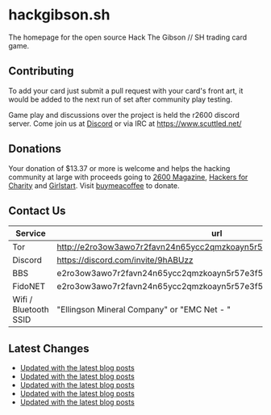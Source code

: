# hackgibson.sh
The homepage for the open source Hack The Gibson // SH trading card game.


## Contributing

To add your card just submit a pull request with your card's front art, it would be added to the next run of set after community play testing.

Game play and discussions over the project is held the r2600 discord server. Come join us at [Discord](https://discord.com/invite/9hABUzz) or via IRC at https://www.scuttled.net/


## Donations

Your donation of $13.37 or more is welcome and helps the hacking community at large with proceeds going to [2600 Magazine](https://2600.com/), [Hackers for Charity](https://hackersforcharity.org) and [Girlstart](https://girlstart.org).  Visit [buymeacoffee](https://www.buymeacoffee.com/hackgibson.sh) to donate.


## Contact Us

Service | url
-|-
Tor | http://e2ro3ow3awo7r2favn24n65ycc2qmzkoayn5r57e3f56nvjwdcgg32ad.onion
Discord | https://discord.com/invite/9hABUzz
BBS | e2ro3ow3awo7r2favn24n65ycc2qmzkoayn5r57e3f56nvjwdcgg32ad.onion:23
FidoNET | e2ro3ow3awo7r2favn24n65ycc2qmzkoayn5r57e3f56nvjwdcgg32ad.onion:24554
Wifi / Bluetooth SSID | "Ellingson Mineral Company" or "EMC Net - <fidonet address>"

## Latest Changes
<!-- BLOG-POST-LIST:START -->
- [Updated with the latest blog posts](https://github.com/DFW2600/hackgibson.sh/commit/4b38e0bf62ec83f111c8e26dba7277e6c2e71460)
- [Updated with the latest blog posts](https://github.com/DFW2600/hackgibson.sh/commit/37143b9d8fcce4f6dc097b84cf8fcfeb65ad5b19)
- [Updated with the latest blog posts](https://github.com/DFW2600/hackgibson.sh/commit/41e11e43e329febd9d0c63ac2813ac1b7f861892)
- [Updated with the latest blog posts](https://github.com/DFW2600/hackgibson.sh/commit/1dd2ed15d43d92b8408c690a58d4b6c037e8e653)
- [Updated with the latest blog posts](https://github.com/DFW2600/hackgibson.sh/commit/b7ce65f0c2aa9a25863f1265eaeabf7483a4a62b)
<!-- BLOG-POST-LIST:END -->
